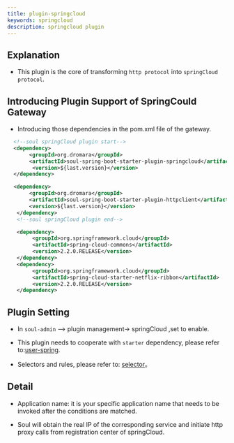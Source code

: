 ```yaml
---
title: plugin-springcloud
keywords: springcloud
description: springcloud plugin
---
```


## Explanation

* This plugin is the core of transforming `http protocol` into `springCloud protocol`.

## Introducing Plugin Support of SpringCould Gateway

* Introducing those dependencies in the pom.xml file of the gateway.

```xml
  <!--soul springCloud plugin start-->
  <dependency>
       <groupId>org.dromara</groupId>
       <artifactId>soul-spring-boot-starter-plugin-springcloud</artifactId>
        <version>${last.version}</version>
  </dependency>

  <dependency>
       <groupId>org.dromara</groupId>
       <artifactId>soul-spring-boot-starter-plugin-httpclient</artifactId>
       <version>${last.version}</version>
   </dependency>
   <!--soul springCloud plugin end-->

   <dependency>
        <groupId>org.springframework.cloud</groupId>
        <artifactId>spring-cloud-commons</artifactId>
        <version>2.2.0.RELEASE</version>
   </dependency> 
   <dependency>
        <groupId>org.springframework.cloud</groupId>
        <artifactId>spring-cloud-starter-netflix-ribbon</artifactId>
        <version>2.2.0.RELEASE</version>
   </dependency>
```

## Plugin Setting

* In `soul-admin` --> plugin management-> springCloud ,set to enable.

* This plugin needs to cooperate with `starter` dependency, please refer to:[user-spring](user-springcloud_en.md).

* Selectors and rules, please refer to: [selector](selector_en.md)。

## Detail

* Application name: it is your specific application name that needs to be invoked after the conditions are matched.

* Soul will obtain the real IP of the corresponding service and initiate http proxy calls from registration center of springCloud.
   
